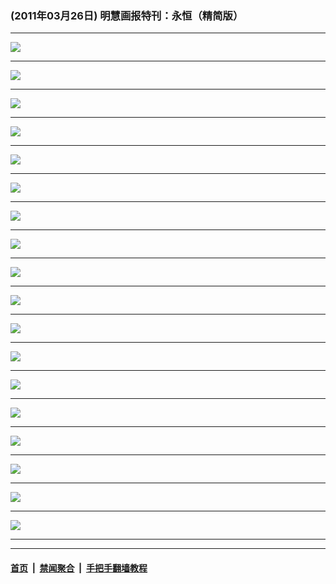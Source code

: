 ### (2011年03月26日) 明慧画报特刊：永恒（精简版）

---

<img src="http://qikan.minghui.org/mhqkpage/qikanimage/2011/03/26/mhhb-hcdiqing-online1.png"/><hr/>
<img src="http://qikan.minghui.org/mhqkpage/qikanimage/2011/03/26/mhhb-hcdiqing-online2.png"/><hr/>
<img src="http://qikan.minghui.org/mhqkpage/qikanimage/2011/03/26/mhhb-hcdiqing-online3.png"/><hr/>
<img src="http://qikan.minghui.org/mhqkpage/qikanimage/2011/03/26/mhhb-hcdiqing-online4.png"/><hr/>
<img src="http://qikan.minghui.org/mhqkpage/qikanimage/2011/03/26/mhhb-hcdiqing-online5.png"/><hr/>
<img src="http://qikan.minghui.org/mhqkpage/qikanimage/2011/03/26/mhhb-hcdiqing-online6.png"/><hr/>
<img src="http://qikan.minghui.org/mhqkpage/qikanimage/2011/03/26/mhhb-hcdiqing-online7.png"/><hr/>
<img src="http://qikan.minghui.org/mhqkpage/qikanimage/2011/03/26/mhhb-hcdiqing-online8.png"/><hr/>
<img src="http://qikan.minghui.org/mhqkpage/qikanimage/2011/03/26/mhhb-hcdiqing-online9.png"/><hr/>
<img src="http://qikan.minghui.org/mhqkpage/qikanimage/2011/03/26/mhhb-hcdiqing-online10.png"/><hr/>
<img src="http://qikan.minghui.org/mhqkpage/qikanimage/2011/03/26/mhhb-hcdiqing-online11.png"/><hr/>
<img src="http://qikan.minghui.org/mhqkpage/qikanimage/2011/03/26/mhhb-hcdiqing-online12.png"/><hr/>
<img src="http://qikan.minghui.org/mhqkpage/qikanimage/2011/03/26/mhhb-hcdiqing-online13.png"/><hr/>
<img src="http://qikan.minghui.org/mhqkpage/qikanimage/2011/03/26/mhhb-hcdiqing-online14.png"/><hr/>
<img src="http://qikan.minghui.org/mhqkpage/qikanimage/2011/03/26/mhhb-hcdiqing-online15.png"/><hr/>
<img src="http://qikan.minghui.org/mhqkpage/qikanimage/2011/03/26/mhhb-hcdiqing-online16.png"/><hr/>
<img src="http://qikan.minghui.org/mhqkpage/qikanimage/2011/03/26/mhhb-hcdiqing-online17.png"/><hr/>
<img src="http://qikan.minghui.org/mhqkpage/qikanimage/2011/03/26/mhhb-hcdiqing-online18.png"/><hr/>


---

#### [首页](../../../..) &nbsp;|&nbsp; [禁闻聚合](https://github.com/gfw-breaker/banned-news) &nbsp;|&nbsp; [手把手翻墙教程](https://github.com/gfw-breaker/guides) 